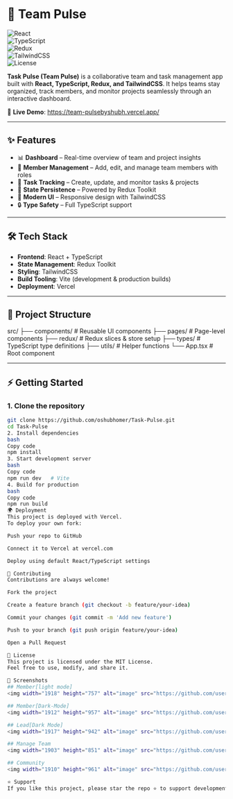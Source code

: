 # 🌟 Team Pulse 

![React](https://img.shields.io/badge/React-18-blue?logo=react)  
![TypeScript](https://img.shields.io/badge/TypeScript-5-blue?logo=typescript)  
![Redux](https://img.shields.io/badge/Redux-Toolkit-purple?logo=redux)  
![TailwindCSS](https://img.shields.io/badge/TailwindCSS-3-blue?logo=tailwindcss)  
![License](https://img.shields.io/badge/License-MIT-green)  

**Task Pulse (Team Pulse)** is a collaborative team and task management app built with **React, TypeScript, Redux, and TailwindCSS**. It helps teams stay organized, track members, and monitor projects seamlessly through an interactive dashboard.  

🔗 **Live Demo**: https://team-pulsebyshubh.vercel.app/

---

## ✨ Features

- 📊 **Dashboard** – Real-time overview of team and project insights  
- 👥 **Member Management** – Add, edit, and manage team members with roles  
- 📝 **Task Tracking** – Create, update, and monitor tasks & projects  
- 💾 **State Persistence** – Powered by Redux Toolkit  
- 🎨 **Modern UI** – Responsive design with TailwindCSS  
- 🔒 **Type Safety** – Full TypeScript support  

---

## 🛠️ Tech Stack

- **Frontend**: React + TypeScript  
- **State Management**: Redux Toolkit  
- **Styling**: TailwindCSS  
- **Build Tooling**: Vite (development & production builds)  
- **Deployment**: Vercel  

---

## 📂 Project Structure
src/
├── components/ # Reusable UI components
├── pages/ # Page-level components
├── redux/ # Redux slices & store setup
├── types/ # TypeScript type definitions
├── utils/ # Helper functions
└── App.tsx # Root component

---

## ⚡ Getting Started

### 1. Clone the repository
```bash
git clone https://github.com/oshubhomer/Task-Pulse.git
cd Task-Pulse
2. Install dependencies
bash
Copy code
npm install
3. Start development server
bash
Copy code
npm run dev   # Vite
4. Build for production
bash
Copy code
npm run build
🌍 Deployment
This project is deployed with Vercel.
To deploy your own fork:

Push your repo to GitHub

Connect it to Vercel at vercel.com

Deploy using default React/TypeScript settings

🤝 Contributing
Contributions are always welcome!

Fork the project

Create a feature branch (git checkout -b feature/your-idea)

Commit your changes (git commit -m 'Add new feature')

Push to your branch (git push origin feature/your-idea)

Open a Pull Request

📜 License
This project is licensed under the MIT License.
Feel free to use, modify, and share it.

📸 Screenshots 
## Member[light mode]
<img width="1918" height="757" alt="image" src="https://github.com/user-attachments/assets/3c045e7d-79a8-4d42-9915-25d5e275fbc8" />

## Member[Dark-Mode]
<img width="1912" height="957" alt="image" src="https://github.com/user-attachments/assets/b7f53de2-b16c-4465-8b15-fe6a138ba499" />

## Lead[Dark Mode]
<img width="1917" height="942" alt="image" src="https://github.com/user-attachments/assets/84e1287f-5c97-456b-baa4-e75d7cd024a1" />

## Manage Team
<img width="1903" height="851" alt="image" src="https://github.com/user-attachments/assets/6d70da68-d6ea-4ddf-9af0-1bb61fce15e9" />

## Community
<img width="1910" height="961" alt="image" src="https://github.com/user-attachments/assets/9fd9cd64-aaca-41dd-bb41-04f59e774a62" />

⭐ Support
If you like this project, please star the repo ⭐ to support development!
